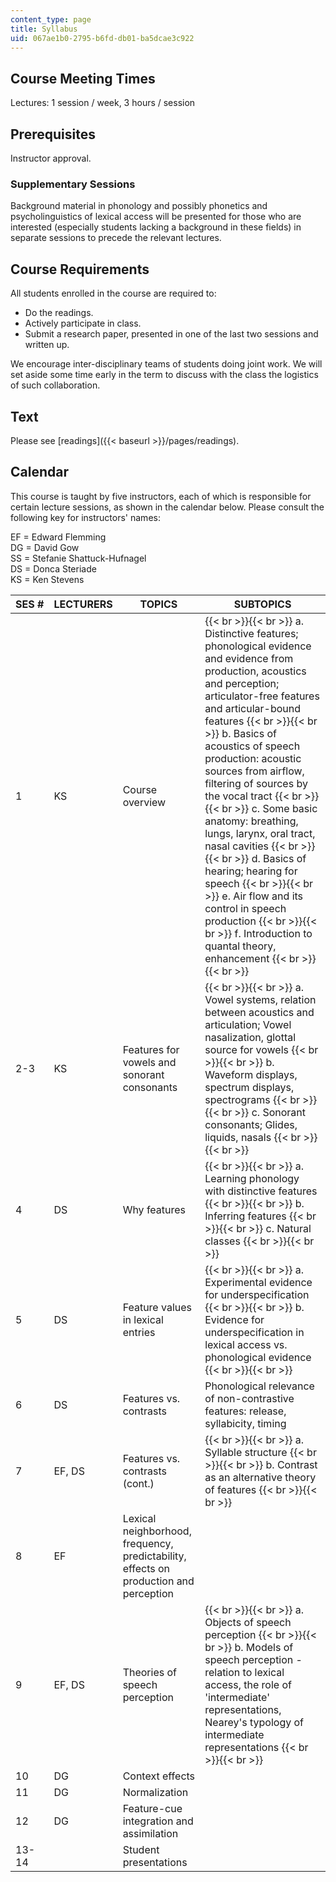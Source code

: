 ```yaml
---
content_type: page
title: Syllabus
uid: 067ae1b0-2795-b6fd-db01-ba5dcae3c922
---
```


Course Meeting Times
--------------------

Lectures: 1 session / week, 3 hours / session

Prerequisites
-------------

Instructor approval.

### Supplementary Sessions

Background material in phonology and possibly phonetics and psycholinguistics of lexical access will be presented for those who are interested (especially students lacking a background in these fields) in separate sessions to precede the relevant lectures.

Course Requirements
-------------------

All students enrolled in the course are required to:

*   Do the readings.
*   Actively participate in class.
*   Submit a research paper, presented in one of the last two sessions and written up.

We encourage inter-disciplinary teams of students doing joint work. We will set aside some time early in the term to discuss with the class the logistics of such collaboration.

Text
----

Please see [readings]({{< baseurl >}}/pages/readings).

Calendar
--------

This course is taught by five instructors, each of which is responsible for certain lecture sessions, as shown in the calendar below. Please consult the following key for instructors' names:

EF = Edward Flemming  
DG = David Gow  
SS = Stefanie Shattuck-Hufnagel  
DS = Donca Steriade  
KS = Ken Stevens

| SES # | LECTURERS | TOPICS | SUBTOPICS |
| --- | --- | --- | --- |
| 1 | KS | Course overview |  {{< br >}}{{< br >}} a. Distinctive features; phonological evidence and evidence from production, acoustics and perception; articulator-free features and articular-bound features {{< br >}}{{< br >}} b. Basics of acoustics of speech production: acoustic sources from airflow, filtering of sources by the vocal tract {{< br >}}{{< br >}} c. Some basic anatomy: breathing, lungs, larynx, oral tract, nasal cavities {{< br >}}{{< br >}} d. Basics of hearing; hearing for speech {{< br >}}{{< br >}} e. Air flow and its control in speech production {{< br >}}{{< br >}} f. Introduction to quantal theory, enhancement {{< br >}}{{< br >}}  |
| 2-3 | KS | Features for vowels and sonorant consonants |  {{< br >}}{{< br >}} a. Vowel systems, relation between acoustics and articulation; Vowel nasalization, glottal source for vowels {{< br >}}{{< br >}} b. Waveform displays, spectrum displays, spectrograms {{< br >}}{{< br >}} c. Sonorant consonants; Glides, liquids, nasals {{< br >}}{{< br >}}  |
| 4 | DS | Why features |  {{< br >}}{{< br >}} a. Learning phonology with distinctive features {{< br >}}{{< br >}} b. Inferring features {{< br >}}{{< br >}} c. Natural classes {{< br >}}{{< br >}}  |
| 5 | DS | Feature values in lexical entries |  {{< br >}}{{< br >}} a. Experimental evidence for underspecification {{< br >}}{{< br >}} b. Evidence for underspecification in lexical access vs. phonological evidence {{< br >}}{{< br >}}  |
| 6 | DS | Features vs. contrasts | Phonological relevance of non-contrastive features: release, syllabicity, timing |
| 7 | EF, DS | Features vs. contrasts (cont.) |  {{< br >}}{{< br >}} a. Syllable structure {{< br >}}{{< br >}} b. Contrast as an alternative theory of features {{< br >}}{{< br >}}  |
| 8 | EF | Lexical neighborhood, frequency, predictability, effects on production and perception | &nbsp; |
| 9 | EF, DS | Theories of speech perception |  {{< br >}}{{< br >}} a. Objects of speech perception {{< br >}}{{< br >}} b. Models of speech perception - relation to lexical access, the role of 'intermediate' representations, Nearey's typology of intermediate representations {{< br >}}{{< br >}}  |
| 10 | DG | Context effects | &nbsp; |
| 11 | DG | Normalization | &nbsp; |
| 12 | DG | Feature-cue integration and assimilation | &nbsp; |
| 13-14 | &nbsp; | Student presentations |